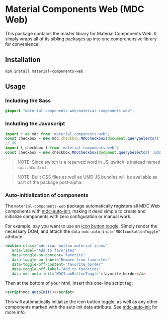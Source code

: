 # Material Components Web (MDC Web)

This package contains the master library for Material Components Web. It simply wraps all of its
sibling packages up into one comprehensive library for convenience.

## Installation

```
npm install material-components-web
```

## Usage

### Including the Sass

```scss
@import "material-components-web/material-components-web";
```

### Including the Javascript

```js
import * as mdc from 'material-components-web';
const checkbox = new mdc.checkbox.MDCCheckbox(document.querySelector('.mdc-checkbox'));
// OR
import { checkbox } from 'material-components-web';
const checkbox = new checkbox.MDCCheckbox(document.querySelector('.mdc-checkbox'));
```

> NOTE: Since switch is a reserved word in JS, switch is instead named `switchControl`. 

> NOTE: Built CSS files as well as UMD JS bundles will be available as part of the package
> post-alpha.

### Auto-initialization of components

The `material-components-web` package automatically registers all MDC Web components with
[mdc-auto-init](../mdc-auto-init), making it dead simple to create and initialize components
with zero configuration or manual work.

For example, say you want to use an [icon button toogle](../mdc-icon-button). Simply render the necessary
DOM, and attach the `data-mdc-auto-init="MDCIconButtonToggle"` attribute.

```html
<button class="mdc-icon-button material-icons" 
   aria-label="Add to favorites"
   data-toggle-on-content="favorite"
   data-toggle-on-label="Remove from favorites"
   data-toggle-off-content="favorite_border"
   data-toggle-off-label="Add to favorites"
   data-mdc-auto-init="MDCIconButtonToggle">favorite_border</i>
```

Then at the bottom of your html, insert this one-line script tag:

```html
<script>mdc.autoInit()</script>
```

This will automatically initialize the icon button toggle, as well as any other components marked with the
auto init data attribute. See [mdc-auto-init](../mdc-auto-init) for more info.
